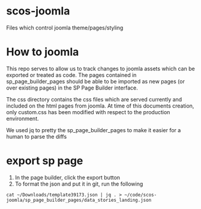 # scos-joomla
Files which control joomla theme/pages/styling

# How to joomla

This repo serves to allow us to track changes to joomla assets which can be exported or treated as code.  The pages contained in sp_page_builder_pages should be able to be imported as new pages (or over existing pages) in the SP Page Builder interface.

The css directory contains the css files which are served currently and included on the html pages from joomla.  At time of this documents creation, only custom.css has been modified with respect to the production environment.

We used jq to pretty the sp_page_builder_pages to make it easier for a human to parse the diffs

# export sp page
1. In the page builder, click the export button
1. To format the json and put it in git, run the following

```
cat ~/Downloads/template39173.json | jq . > ~/code/scos-joomla/sp_page_builder_pages/data_stories_landing.json
```